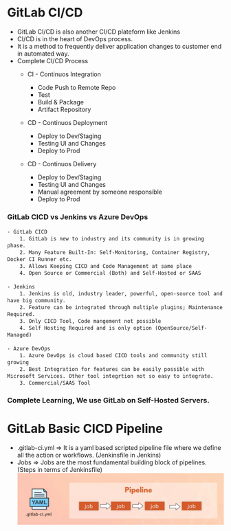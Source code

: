 GitLab CI/CD
==============
- GitLab CI/CD is also another CI/CD plateform like Jenkins
- CI/CD is in the heart of DevOps process.
- It is a method to frequently deliver application changes to customer end in automated way.
- Complete CI/CD Process
    - CI - Continuos Integration
        - Code Push to Remote Repo
        - Test
        - Build & Package
        - Artifact Repository

    - CD - Continuos Deployment
        - Deploy to Dev/Staging
        - Testing UI and Changes
        - Deploy to Prod 

    - CD - Continuos Delivery
        - Deploy to Dev/Staging
        - Testing UI and Changes
        - Manual agreement by someone responsible
        - Deploy to Prod 

### GitLab CICD vs Jenkins vs Azure DevOps
    - GitLab CICD
        1. GitLab is new to industry and its community is in growing phase.
        2. Many Feature Built-In: Self-Monitoring, Container Registry, Docker CI Runner etc.
        3. Allows Keeping CICD and Code Management at same place
        4. Open Source or Commercial (Both) and Self-Hosted or SAAS

    - Jenkins
        1. Jenkins is old, industry leader, powerful, open-source tool and have big community.
        2. Feature can be integrated through multiple plugins; Maintenance Required.
        3. Only CICD Tool, Code mangement not possible
        4. Self Hosting Required and is only option (OpenSource/Self-Managed)

    - Azure DevOps
        1. Azure DevOps is cloud based CICD tools and community still growing
        2. Best Integration for features can be easily possible with Microsoft Services. Other tool integrtion not so easy to integrate.
        3. Commercial/SAAS Tool

### Complete Learning, We use GitLab on Self-Hosted Servers.

GitLab Basic CICD Pipeline
==========================
- .gitlab-ci.yml => It is a yaml based scripted pipeline file where we define all the action or workflows. (Jenkinsfile in Jenkins) 
- Jobs => Jobs are the most fundamental building block of pipelines. (Steps in terms of Jenkinsfile)
![Gitlab-Jobs](https://github.com/nirdeshkumar02/GitLab-CICD/blob/master/job.png)
